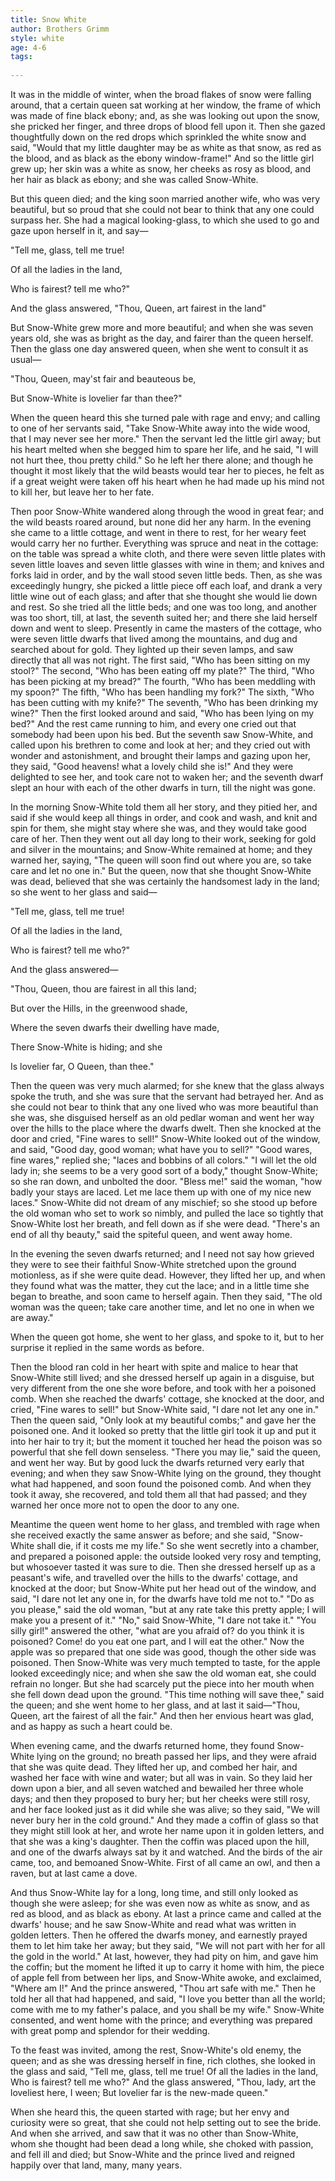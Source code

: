 ```yaml
---
title: Snow White
author: Brothers Grimm
style: white
age: 4-6
tags:
  
---
```


It was in the middle of winter, when the broad flakes of snow were falling around, that a certain queen sat working at her window, the frame of which was made of fine black ebony; and, as she was looking out upon the snow, she pricked her finger, and three drops of blood fell upon it. Then she gazed thoughtfully down on the red drops which sprinkled the white snow and said, "Would that my little daughter may be as white as that snow, as red as the blood, and as black as the ebony window-frame!" And so the little girl grew up; her skin was a white as snow, her cheeks as rosy as blood, and her hair as black as ebony; and she was called Snow-White.

But this queen died; and the king soon married another wife, who was very beautiful, but so proud that she could not bear to think that any one could surpass her. She had a magical looking-glass, to which she used to go and gaze upon herself in it, and say—

"Tell me, glass, tell me true!

Of all the ladies in the land,

Who is fairest? tell me who?"

And the glass answered, "Thou, Queen, art fairest in the land"

But Snow-White grew more and more beautiful; and when she was seven years old, she was as bright as the day, and fairer than the queen herself. Then the glass one day answered queen, when she went to consult it as usual—

"Thou, Queen, may'st fair and beauteous be,

But Snow-White is lovelier far than thee?"

When the queen heard this she turned pale with rage and envy; and calling to one of her servants said, "Take Snow-White away into the wide wood, that I may never see her more." Then the servant led the little girl away; but his heart melted when she begged him to spare her life, and he said, "I will not hurt thee, thou pretty child." So he left her there alone; and though he thought it most likely that the wild beasts would tear her to pieces, he felt as if a great weight were taken off his heart when he had made up his mind not to kill her, but leave her to her fate.

Then poor Snow-White wandered along through the wood in great fear; and the wild beasts roared around, but none did her any harm. In the evening she came to a little cottage, and went in there to rest, for her weary feet would carry her no further. Everything was spruce and neat in the cottage: on the table was spread a white cloth, and there were seven little plates with seven little loaves and seven little glasses with wine in them; and knives and forks laid in order, and by the wall stood seven little beds. Then, as she was exceedingly hungry, she picked a little piece off each loaf, and drank a very little wine out of each glass; and after that she thought she would lie down and rest. So she tried all the little beds; and one was too long, and another was too short, till, at last, the seventh suited her; and there she laid herself down and went to sleep. Presently in came the masters of the cottage, who were seven little dwarfs that lived among the mountains, and dug and searched about for gold. They lighted up their seven lamps, and saw directly that all was not right. The first said, "Who has been sitting on my stool?" The second, "Who has been eating off my plate?" The third, "Who has been picking at my bread?" The fourth, "Who has been meddling with my spoon?" The fifth, "Who has been handling my fork?" The sixth, "Who has been cutting with my knife?" The seventh, "Who has been drinking my wine?" Then the first looked around and said, "Who has been lying on my bed?" And the rest came running to him, and every one cried out that somebody had been upon his bed. But the seventh saw Snow-White, and called upon his brethren to come and look at her; and they cried out with wonder and astonishment, and brought their lamps and gazing upon her, they said, "Good heavens! what a lovely child she is!" And they were delighted to see her, and took care not to waken her; and the seventh dwarf slept an hour with each of the other dwarfs in turn, till the night was gone.

In the morning Snow-White told them all her story, and they pitied her, and said if she would keep all things in order, and cook and wash, and knit and spin for them, she might stay where she was, and they would take good care of her. Then they went out all day long to their work, seeking for gold and silver in the mountains; and Snow-White remained at home; and they warned her, saying, "The queen will soon find out where you are, so take care and let no one in." But the queen, now that she thought Snow-White was dead, believed that she was certainly the handsomest lady in the land; so she went to her glass and said—

"Tell me, glass, tell me true!

Of all the ladies in the land,

Who is fairest? tell me who?"

And the glass answered—

"Thou, Queen, thou are fairest in all this land;

But over the Hills, in the greenwood shade,

Where the seven dwarfs their dwelling have made,

There Snow-White is hiding; and she

Is lovelier far, O Queen, than thee."

Then the queen was very much alarmed; for she knew that the glass always spoke the truth, and she was sure that the servant had betrayed her. And as she could not bear to think that any one lived who was more beautiful than she was, she disguised herself as an old pedlar woman and went her way over the hills to the place where the dwarfs dwelt. Then she knocked at the door and cried, "Fine wares to sell!" Snow-White looked out of the window, and said, "Good day, good woman; what have you to sell?" "Good wares, fine wares," replied she; "laces and bobbins of all colors." "I will let the old lady in; she seems to be a very good sort of a body," thought Snow-White; so she ran down, and unbolted the door. "Bless me!" said the woman, "how badly your stays are laced. Let me lace them up with one of my nice new laces." Snow-White did not dream of any mischief; so she stood up before the old woman who set to work so nimbly, and pulled the lace so tightly that Snow-White lost her breath, and fell down as if she were dead. "There's an end of all thy beauty," said the spiteful queen, and went away home.


In the evening the seven dwarfs returned; and I need not say how grieved they were to see their faithful Snow-White stretched upon the ground motionless, as if she were quite dead. However, they lifted her up, and when they found what was the matter, they cut the lace; and in a little time she began to breathe, and soon came to herself again. Then they said, "The old woman was the queen; take care another time, and let no one in when we are away."

When the queen got home, she went to her glass, and spoke to it, but to her surprise it replied in the same words as before.

Then the blood ran cold in her heart with spite and malice to hear that Snow-White still lived; and she dressed herself up again in a disguise, but very different from the one she wore before, and took with her a poisoned comb. When she reached the dwarfs' cottage, she knocked at the door, and cried, "Fine wares to sell!" but Snow-White said, "I dare not let any one in." Then the queen said, "Only look at my beautiful combs;" and gave her the poisoned one. And it looked so pretty that the little girl took it up and put it into her hair to try it; but the moment it touched her head the poison was so powerful that she fell down senseless. "There you may lie," said the queen, and went her way. But by good luck the dwarfs returned very early that evening; and when they saw Snow-White lying on the ground, they thought what had happened, and soon found the poisoned comb. And when they took it away, she recovered, and told them all that had passed; and they warned her once more not to open the door to any one.

Meantime the queen went home to her glass, and trembled with rage when she received exactly the same answer as before; and she said, "Snow-White shall die, if it costs me my life." So she went secretly into a chamber, and prepared a poisoned apple: the outside looked very rosy and tempting, but whosoever tasted it was sure to die. Then she dressed herself up as a peasant's wife, and travelled over the hills to the dwarfs' cottage, and knocked at the door; but Snow-White put her head out of the window, and said, "I dare not let any one in, for the dwarfs have told me not to." "Do as you please," said the old woman, "but at any rate take this pretty apple; I will make you a present of it." "No," said Snow-White, "I dare not take it." "You silly girl!" answered the other, "what are you afraid of? do you think it is poisoned? Come! do you eat one part, and I will eat the other." Now the apple was so prepared that one side was good, though the other side was poisoned. Then Snow-White was very much tempted to taste, for the apple looked exceedingly nice; and when she saw the old woman eat, she could refrain no longer. But she had scarcely put the piece into her mouth when she fell down dead upon the ground. "This time nothing will save thee," said the queen; and she went home to her glass, and at last it said—"Thou, Queen, art the fairest of all the fair." And then her envious heart was glad, and as happy as such a heart could be.

When evening came, and the dwarfs returned home, they found Snow-White lying on the ground; no breath passed her lips, and they were afraid that she was quite dead. They lifted her up, and combed her hair, and washed her face with wine and water; but all was in vain. So they laid her down upon a bier, and all seven watched and bewailed her three whole days; and then they proposed to bury her; but her cheeks were still rosy, and her face looked just as it did while she was alive; so they said, "We will never bury her in the cold ground." And they made a coffin of glass so that they might still look at her, and wrote her name upon it in golden letters, and that she was a king's daughter. Then the coffin was placed upon the hill, and one of the dwarfs always sat by it and watched. And the birds of the air came, too, and bemoaned Snow-White. First of all came an owl, and then a raven, but at last came a dove.

And thus Snow-White lay for a long, long time, and still only looked as though she were asleep; for she was even now as white as snow, and as red as blood, and as black as ebony. At last a prince came and called at the dwarfs' house; and he saw Snow-White and read what was written in golden letters. Then he offered the dwarfs money, and earnestly prayed them to let him take her away; but they said, "We will not part with her for all the gold in the world." At last, however, they had pity on him, and gave him the coffin; but the moment he lifted it up to carry it home with him, the piece of apple fell from between her lips, and Snow-White awoke, and exclaimed, "Where am I!" And the prince answered, "Thou art safe with me." Then he told her all that had happened, and said, "I love you better than all the world; come with me to my father's palace, and you shall be my wife." Snow-White consented, and went home with the prince; and everything was prepared with great pomp and splendor for their wedding.

To the feast was invited, among the rest, Snow-White's old enemy, the queen; and as she was dressing herself in fine, rich clothes, she looked in the glass and said, "Tell me, glass, tell me true! Of all the ladies in the land, Who is fairest? tell me who?" And the glass answered, "Thou, lady, art the loveliest here, I ween; But lovelier far is the new-made queen."

When she heard this, the queen started with rage; but her envy and curiosity were so great, that she could not help setting out to see the bride. And when she arrived, and saw that it was no other than Snow-White, whom she thought had been dead a long while, she choked with passion, and fell ill and died; but Snow-White and the prince lived and reigned happily over that land, many, many years.

